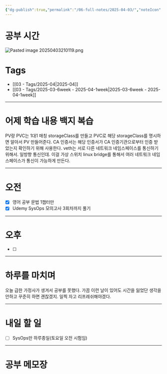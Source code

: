```yaml
---
{"dg-publish":true,"permalink":"/06-full-notes/2025-04-03/","noteIcon":""}
---
```


# 공부 시간
![Pasted image 20250403210119.png](/img/user/Pasted%20image%2020250403210119.png)

# Tags
- [[03 - Tags/2025-04\|2025-04]]
- [[03 - Tags/2025-03-6week - 2025-04-1week\|2025-03-6week - 2025-04-1week]]

---
# 어제 학습 내용 백지 복습
PV랑 PVC는 1대1 매칭
storageClass를 만들고 PVC로 해당 storageClass를 명시하면 알아서 PV 만들어준다.
CA 인증서는 해당 인증서가 CA 인증기관으로부터 인증 받았는지 확인하기 위해 사용한다.
veth는 서로 다른 네트워크 네임스페이스를 통신하기 위해서. 일방향 통신인데. 이걸 가상 스위치 linux bridge를 통해서 여러 네트워크 네임스페이스가 통신이 가능하게 만든다.

---
# 오전
- [x] 영어 공부 문법 1챕터만
- [x] Udemy SysOps 모의고사 3회차까지 풀기
---
# 오후
- [ ] 
---
# 하루를 마치며
오늘 급한 가정사가 생겨서 공부를 못했다. 가끔 이런 날이 있어도 시간을 잃었단 생각을 안하고 꾸준히 하면 괜찮겠지.
일찍 자고 리프레쉬해야겠다.

---
# 내일 할 일
- [ ] SysOps만 하루종일(토요일 오전 시험임)
---

# 공부 메모장
